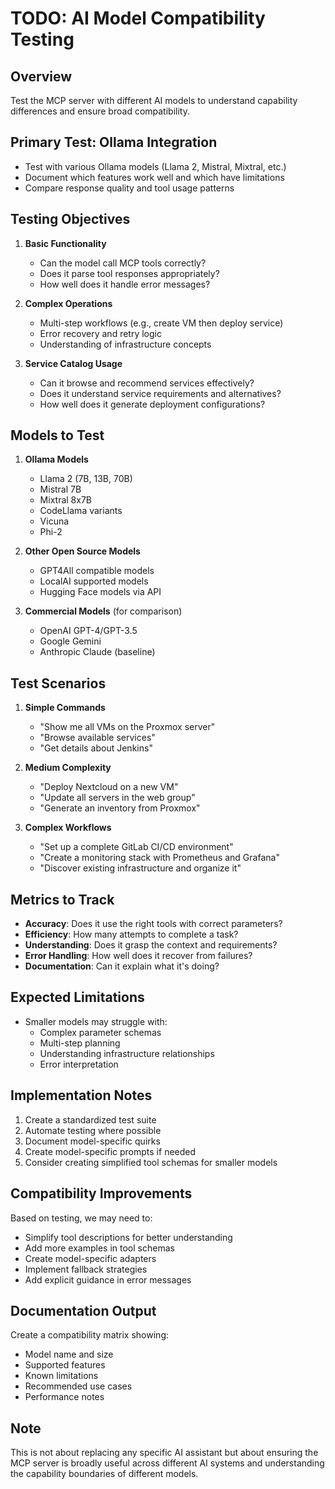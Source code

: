 # TODO: AI Model Compatibility Testing

## Overview
Test the MCP server with different AI models to understand capability differences and ensure broad compatibility.

## Primary Test: Ollama Integration
- Test with various Ollama models (Llama 2, Mistral, Mixtral, etc.)
- Document which features work well and which have limitations
- Compare response quality and tool usage patterns

## Testing Objectives
1. **Basic Functionality**
   - Can the model call MCP tools correctly?
   - Does it parse tool responses appropriately?
   - How well does it handle error messages?

2. **Complex Operations**
   - Multi-step workflows (e.g., create VM then deploy service)
   - Error recovery and retry logic
   - Understanding of infrastructure concepts

3. **Service Catalog Usage**
   - Can it browse and recommend services effectively?
   - Does it understand service requirements and alternatives?
   - How well does it generate deployment configurations?

## Models to Test
1. **Ollama Models**
   - Llama 2 (7B, 13B, 70B)
   - Mistral 7B
   - Mixtral 8x7B
   - CodeLlama variants
   - Vicuna
   - Phi-2

2. **Other Open Source Models**
   - GPT4All compatible models
   - LocalAI supported models
   - Hugging Face models via API

3. **Commercial Models** (for comparison)
   - OpenAI GPT-4/GPT-3.5
   - Google Gemini
   - Anthropic Claude (baseline)

## Test Scenarios
1. **Simple Commands**
   - "Show me all VMs on the Proxmox server"
   - "Browse available services"
   - "Get details about Jenkins"

2. **Medium Complexity**
   - "Deploy Nextcloud on a new VM"
   - "Update all servers in the web group"
   - "Generate an inventory from Proxmox"

3. **Complex Workflows**
   - "Set up a complete GitLab CI/CD environment"
   - "Create a monitoring stack with Prometheus and Grafana"
   - "Discover existing infrastructure and organize it"

## Metrics to Track
- **Accuracy**: Does it use the right tools with correct parameters?
- **Efficiency**: How many attempts to complete a task?
- **Understanding**: Does it grasp the context and requirements?
- **Error Handling**: How well does it recover from failures?
- **Documentation**: Can it explain what it's doing?

## Expected Limitations
- Smaller models may struggle with:
  - Complex parameter schemas
  - Multi-step planning
  - Understanding infrastructure relationships
  - Error interpretation

## Implementation Notes
1. Create a standardized test suite
2. Automate testing where possible
3. Document model-specific quirks
4. Create model-specific prompts if needed
5. Consider creating simplified tool schemas for smaller models

## Compatibility Improvements
Based on testing, we may need to:
- Simplify tool descriptions for better understanding
- Add more examples in tool schemas
- Create model-specific adapters
- Implement fallback strategies
- Add explicit guidance in error messages

## Documentation Output
Create a compatibility matrix showing:
- Model name and size
- Supported features
- Known limitations
- Recommended use cases
- Performance notes

## Note
This is not about replacing any specific AI assistant but about ensuring the MCP server is broadly useful across different AI systems and understanding the capability boundaries of different models.